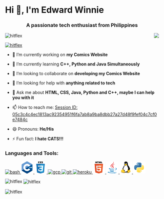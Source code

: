 # Hi 👋, I'm Edward Winnie
<h3 align="center">A passionate tech enthusiast from Philippines</h3>
<img align="right" src="https://giphy.com/gifs/mr-robot-gif-art-portrait-oFvFtrhrmIFFe"/>

<p align="left"> <img src="https://komarev.com/ghpvc/?username=hitflex&label=Profile%20views&color=0e75b6&style=flat" alt="hitflex" /> </p>

<p align="left"> <a href="https://github.com/ryo-ma/github-profile-trophy"><img src="https://github-profile-trophy.vercel.app/?username=hitflex" alt="hitflex" /></a> </p>

- 🔭 I’m currently working on **my Comics Website**

- 🌱 I’m currently learning **C++, Python and Java Simultaneously**

- 👯 I’m looking to collaborate on **developing my Comics Website**

- 🤝 I’m looking for help with **anything related to tech**

- 💬 Ask me about **HTML, CSS, Java, Python and C++, maybe I can help you with it**

- 📫 How to reach me: [Session ID: 05c3c4c4ec1813ac92354951f6fa7ab8a9ba8dbb27a27d48f9fef04c7cf0e7484c](https://getsession.org)

- 😄 Pronouns: **He/His**

- ⚡ Fun fact: **I hate CATS!!!**

<h3 align="left">Languages and Tools:</h3>
<p align="left"> <a href="https://www.gnu.org/software/bash/" target="_blank" rel="noreferrer"> <img src="https://www.vectorlogo.zone/logos/gnu_bash/gnu_bash-icon.svg" alt="bash" width="40" height="40"/> </a> <a href="https://www.w3schools.com/cpp/" target="_blank" rel="noreferrer"> <img src="https://raw.githubusercontent.com/devicons/devicon/master/icons/cplusplus/cplusplus-original.svg" alt="cplusplus" width="40" height="40"/> </a> <a href="https://www.w3schools.com/css/" target="_blank" rel="noreferrer"> <img src="https://raw.githubusercontent.com/devicons/devicon/master/icons/css3/css3-original-wordmark.svg" alt="css3" width="40" height="40"/> </a> <a href="https://cloud.google.com" target="_blank" rel="noreferrer"> <img src="https://www.vectorlogo.zone/logos/google_cloud/google_cloud-icon.svg" alt="gcp" width="40" height="40"/> </a> <a href="https://git-scm.com/" target="_blank" rel="noreferrer"> <img src="https://www.vectorlogo.zone/logos/git-scm/git-scm-icon.svg" alt="git" width="40" height="40"/> </a> <a href="https://heroku.com" target="_blank" rel="noreferrer"> <img src="https://www.vectorlogo.zone/logos/heroku/heroku-icon.svg" alt="heroku" width="40" height="40"/> </a> <a href="https://www.w3.org/html/" target="_blank" rel="noreferrer"> <img src="https://raw.githubusercontent.com/devicons/devicon/master/icons/html5/html5-original-wordmark.svg" alt="html5" width="40" height="40"/> </a> <a href="https://www.java.com" target="_blank" rel="noreferrer"> <img src="https://raw.githubusercontent.com/devicons/devicon/master/icons/java/java-original.svg" alt="java" width="40" height="40"/> </a> <a href="https://www.linux.org/" target="_blank" rel="noreferrer"> <img src="https://raw.githubusercontent.com/devicons/devicon/master/icons/linux/linux-original.svg" alt="linux" width="40" height="40"/> </a> <a href="https://www.python.org" target="_blank" rel="noreferrer"> <img src="https://raw.githubusercontent.com/devicons/devicon/master/icons/python/python-original.svg" alt="python" width="40" height="40"/> </a> </p>

<p><img align="left" src="https://github-readme-stats.vercel.app/api/top-langs?username=hitflex&show_icons=true&locale=en&layout=compact" alt="hitflex" /></p>

<p>&nbsp;<img align="center" src="https://github-readme-stats.vercel.app/api?username=hitflex&show_icons=true&locale=en" alt="hitflex" /></p>

<p><img align="center" src="https://github-readme-streak-stats.herokuapp.com/?user=hitflex&" alt="hitflex" /></p>
